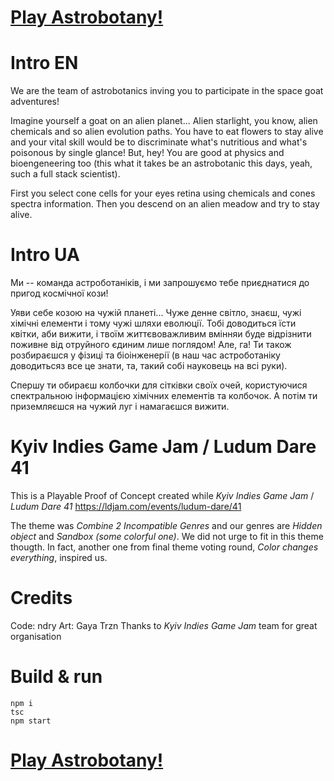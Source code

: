 # [Play Astrobotany!](https://ndry.github.io/astrobotany/public/)

# Intro EN

We are the team of astrobotanics inving you to participate in the space goat adventures!

Imagine yourself a goat on an alien planet... Alien starlight, you know, alien chemicals and so alien evolution paths. You have to eat flowers to stay alive and your vital skill would be to discriminate what's nutritious and what's poisonous by single glance! But, hey! You are good at physics and bioengeneering too (this what it takes be an astrobotanic this days, yeah, such a full stack scientist). 

First you select cone cells for your eyes retina using chemicals and cones spectra information. Then you descend on an alien meadow and try to stay alive.

# Intro UA

Ми -- команда астроботаніків, і ми запрошуємо тебе приєднатися до пригод космічної кози!

Уяви себе козою на чужій планеті... Чуже денне світло, знаєш, чужі хімічні елементи і тому чужі шляхи еволюції. Тобі доводиться їсти квітки, аби вижити, і твоїм життєвоважливим вмінняи буде відрізнити поживне від отруйного єдиним лише поглядом! Але, га! Ти також розбираєшся у фізиці та біоінженерії (в наш час астроботаніку доводитьсяз все це знати, та, такий собі науковець на всі руки).

Спершу ти обираєш колбочки для сітківки своїх очей, користуючися спектральною інформацією хімічних елементів та колбочок. А потім ти приземляєшся на чужий луг і намагаєшся вижити.

# Kyiv Indies Game Jam / Ludum Dare 41

This is a Playable Proof of Concept created while *Kyiv Indies Game Jam* / *Ludum Dare 41*
https://ldjam.com/events/ludum-dare/41

The theme was *Combine 2 Incompatible Genres* and our genres are *Hidden object* and *Sandbox (some colorful one)*. We did not urge to fit in this theme thougth. In fact, another one from final theme voting round, *Color changes everything*, inspired us.

# Credits

Code: ndry
Art: Gaya Trzn
Thanks to *Kyiv Indies Game Jam* team for great organisation

# Build & run

```
npm i
tsc
npm start
```


# [Play Astrobotany!](https://ndry.github.io/astrobotany/public/)